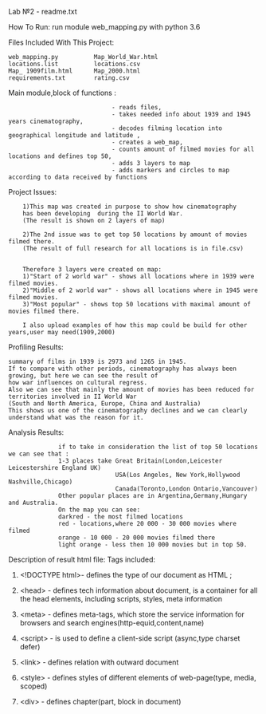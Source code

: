 Lab №2 - readme.txt

How To Run:
    run module web_mapping.py with python 3.6

Files Included With This Project:
    
    web_mapping.py          Map_World_War.html
    locations.list          locations.csv
    Map_ 1909film.html      Map_2000.html
    requirements.txt        rating.csv


Main module,block of functions : 

                                 - reads files, 
                                 - takes needed info about 1939 and 1945 years cinematography,
                                 - decodes filming location into geographical longitude and latitude , 
                                 - creates a web_map,
                                 - counts amount of filmed movies for all locations and defines top 50,
                                 - adds 3 layers to map
                                 - adds markers and circles to map according to data received by functions

                    

Project Issues:
        
        1)This map was created in purpose to show how cinematography
        has been developing  during the II World War.
        (The result is shown on 2 layers of map)   
        
        2)The 2nd issue was to get top 50 locations by amount of movies filmed there.
        (The result of full research for all locations is in file.csv)

        
        Therefore 3 layers were created on map:        
        1)"Start of 2 world war" - shows all locations where in 1939 were filmed movies.
        2)"Middle of 2 world war" - shows all locations where in 1945 were filmed movies.
        3)"Most popular" - shows top 50 locations with maximal amount of movies filmed there.

        I also upload examples of how this map could be build for other years,user may need(1909,2000)

Profiling Results: 

    summary of films in 1939 is 2973 and 1265 in 1945.
    If to compare with other periods, cinematography has always been growing, but here we can see the result of
    how war influences on cultural regress.
    Also we can see that mainly the amount of movies has been reduced for territories involved in II World War
    (South and North America, Europe, China and Australia)
    This shows us one of the cinematography declines and we can clearly understand what was the reason for it.
    


Analysis Results: 
                  
                  if to take in consideration the list of top 50 locations we can see that :
                  1-3 places take Great Britain(London,Leicester Leicestershire England UK)
                                  USA(Los Angeles, New York,Hollywood Nashville,Chicago)
                                  Canada(Toronto,London Ontario,Vancouver)
                  Other popular places are in Argentina,Germany,Hungary and Australia.
                  On the map you can see:
                  darkred - the most filmed locations
                  red - locations,where 20 000 - 30 000 movies where filmed
                  orange - 10 000 - 20 000 movies filmed there
                  light orange - less then 10 000 movies but in top 50.

Description of result html file:
 Tags included:
 1) \<!DOCTYPE html>- defines the type of our document as HTML ;

 2) \<head> - defines tech information about document, is a container for all the head elements,
             including scripts, styles, meta information
 3) \<meta> - defines meta-tags, which  store the service information for browsers and search engines(http-equid,content,name)

 4) \<script> - is used to define a client-side script (async,type charset defer)

 5) \<link> - defines relation with outward document

 6) \<style> - defines styles of different elements of web-page(type, media, scoped)

 7) \<div> - defines chapter(part, block in document)
